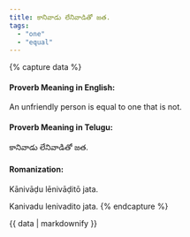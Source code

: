 ```yaml
---
title: కానివాడు లేనివాడితో జత.
tags:
  - "one"
  - "equal"
---
```


{% capture data %}
#### Proverb Meaning in English:
An unfriendly person is equal to one that is not.

#### Proverb Meaning in Telugu:
కానివాడు లేనివాడితో జత.

#### Romanization:
Kānivāḍu lēnivāḍitō jata.

Kanivadu lenivadito jata.
{% endcapture %}

{{ data | markdownify }}


